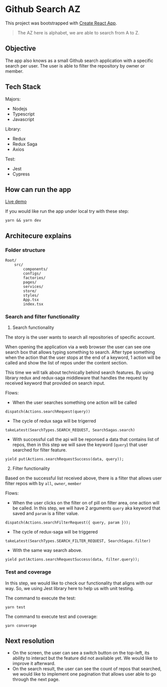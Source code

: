 # Github Search AZ
This project was bootstrapped with [Create React App](https://github.com/facebook/create-react-app).

> The AZ here is alphabet, we are able to search from A to Z.

## Objective

The app also knows as a small Github search application with a specific search per user. The user is able to filter the repository by owner or member.

## Tech Stack

Majors:

- Nodejs
- Typescript
- Javascript

Library:

- Redux
- Redux Saga
- Axios

Test:

- Jest 
- Cypress
 

## How can run the app

[Live demo](https://github-search-az.herokuapp.com/)

If you would like run the app under local try with these step:

```
yarn && yarn dev
```

## Architecure explains

### Folder structure

```
Root/
    src/
        components/
        configs/
        factories/
        pages/
        services/
        store/
        styles/
        App.tsx
        index.tsx
```


### Search and filter functionality

1. Search functionality

The story is the user wants to search all repositories of specific account.

When opening the application via a web browser the user can see one search box that allows typing something to search. After type something when the action that the user stops at the end of a keyword, 1 action will be called and show the list of repos under the content section.

This time we will talk about technically behind search features. By using library redux and redux-saga middleware that handles the request by received keyword that provided on search input.

Flows:

- When the user searches something one action will be called
```
dispatch(Actions.searchRequest(query))
```

- The cycle of redux saga will be trigerred 
```
takeLatest(SearchTypes.SEARCH_REQUEST, SearchSagas.search)
```

- With successful call the api will be reponsed a data that contains list of repos, then in this step we will save the keyword (`query`) that user searched for filter feature.
```
yield put(Actions.searchRequestSuccess(data, query)); 
```

2. Filter functionality

Based on the successful list received above, there is a filter that allows user filter repos with by `all`, `owner`, `member`

Flows:

- When the user clicks on the filter on of pill on filter area, one action will be called. In this step, we will have 2 arguments `query` aka keyword that saved and `param` is a filter value.
```
dispatch(Actions.searchFilterRequest({ query, param }));
```

- The cycle of redux-saga will be triggered 
```
takeLatest(SearchTypes.SEARCH_FILTER_REQUEST, SearchSagas.filter)
```

- With the same way search above.
```
yield put(Actions.searchRequestSuccess(data, filter.query)); 
```


### Test and coverage

In this step, we would like to check our functionality that aligns with our way. So, we using Jest library here to help us with unit testing.
 
The command to execute the test:

```
yarn test
```
The command to execute test and coverage:

```
yarn converage
```

## Next resolution

- On the screen, the user can see a switch button on the top-left, its ability to interact but the feature did not available yet. We would like to improve it afterward.
- On the search result, the user can see the count of repos that searched, we would like to implement one pagination that allows user able to go through the next page.


